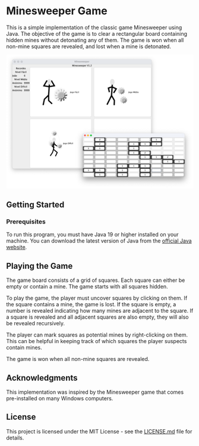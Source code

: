 # Minesweeper Game

This is a simple implementation of the classic game Minesweeper using Java. The objective of the game is to clear a rectangular board containing hidden mines without detonating any of them. The game is won when all non-mine squares are revealed, and lost when a mine is detonated. 

![Screenshot](https://github.com/JoaoFranco03/Minesweeper/blob/master/assets/PrintScreen.png)

## Getting Started

### Prerequisites

To run this program, you must have Java 19 or higher installed on your machine. You can download the latest version of Java from the [official Java website](https://www.java.com/en/download/).

## Playing the Game

The game board consists of a grid of squares. Each square can either be empty or contain a mine. The game starts with all squares hidden. 

To play the game, the player must uncover squares by clicking on them. If the square contains a mine, the game is lost. If the square is empty, a number is revealed indicating how many mines are adjacent to the square. If a square is revealed and all adjacent squares are also empty, they will also be revealed recursively. 

The player can mark squares as potential mines by right-clicking on them. This can be helpful in keeping track of which squares the player suspects contain mines. 

The game is won when all non-mine squares are revealed. 

## Acknowledgments

This implementation was inspired by the Minesweeper game that comes pre-installed on many Windows computers. 

## License

This project is licensed under the MIT License - see the [LICENSE.md](https://github.com/JoaoFranco03/Minesweeper/blob/master/license) file for details.
